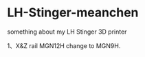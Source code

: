 # LH-Stinger-meanchen
something about my LH Stinger 3D printer

1、X&Z rail MGN12H change to MGN9H.




